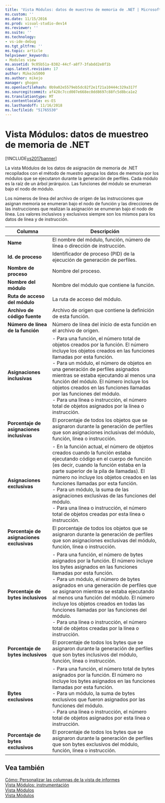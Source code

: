 ```yaml
---
title: 'Vista Módulos: datos de muestreo de memoria de .NET | Microsoft Docs'
ms.custom: ''
ms.date: 11/15/2016
ms.prod: visual-studio-dev14
ms.reviewer: ''
ms.suite: ''
ms.technology:
- vs-ide-debug
ms.tgt_pltfrm: ''
ms.topic: article
helpviewer_keywords:
- Modules view
ms.assetid: 9c05b51a-8382-44cf-a8f7-3fabdd2e8f1b
caps.latest.revision: 17
author: MikeJo5000
ms.author: mikejo
manager: ghogen
ms.openlocfilehash: 0b9a02e5579eb5dc82f2e1f21a10444c329a317f
ms.sourcegitcommit: af428c7ccd007e668ec0dd8697c88fc5d8bca1e2
ms.translationtype: MT
ms.contentlocale: es-ES
ms.lasthandoff: 11/16/2018
ms.locfileid: "51765530"
---
```

# <a name="modules-view---net-memory-sampling-data"></a>Vista Módulos: datos de muestreo de memoria de .NET
[!INCLUDE[vs2017banner](../includes/vs2017banner.md)]

La vista Módulos de los datos de asignación de memoria de .NET recopilados con el método de muestro agrupa los datos de memoria por los módulos que se ejecutaron durante la generación de perfiles. Cada módulo es la raíz de un árbol jerárquico. Las funciones del módulo se enumeran bajo el nodo de módulo.  
  
 Los números de línea del archivo de origen de las instrucciones que asignan memoria se enumeran bajo el nodo de función y las direcciones de las instrucciones que realizan la asignación se enumeran bajo el nodo de línea. Los valores inclusivos y exclusivos siempre son los mismos para los datos de línea y de instrucción.  
  
|Columna|Descripción|  
|------------|-----------------|  
|**Name**|El nombre del módulo, función, número de línea o dirección de instrucción.|  
|**Id. de proceso**|Identificador de proceso (PID) de la ejecución de generación de perfiles.|  
|**Nombre de proceso**|Nombre del proceso.|  
|**Nombre del módulo**|Nombre del módulo que contiene la función.|  
|**Ruta de acceso del módulo**|La ruta de acceso del módulo.|  
|**Archivo de código fuente**|Archivo de origen que contiene la definición de esta función.|  
|**Número de línea de la función**|Número de línea del inicio de esta función en el archivo de origen.|  
|**Asignaciones inclusivas**|-   Para una función, el número total de objetos creados por la función. El número incluye los objetos creados en las funciones llamadas por esta función.<br />-   Para un módulo, el número de objetos en una generación de perfiles asignados mientras se estaba ejecutando al menos una función del módulo. El número incluye los objetos creados en las funciones llamadas por las funciones del módulo.<br />-   Para una línea o instrucción, el número total de objetos asignados por la línea o instrucción.|  
|**Porcentaje de asignaciones inclusivas**|El porcentaje de todos los objetos que se asignaron durante la generación de perfiles que son asignaciones inclusivas del módulo, función, línea o instrucción.|  
|**Asignaciones exclusivas**|-   En la función actual, el número de objetos creados cuando la función estaba ejecutando código en el cuerpo de función (es decir, cuando la función estaba en la parte superior de la pila de llamadas). El número no incluye los objetos creados en las funciones llamadas por esta función.<br />-   Para un módulo, la suma de las asignaciones exclusivas de las funciones del módulo.<br />-   Para una línea o instrucción, el número total de objetos creadas por esta línea o instrucción.|  
|**Porcentaje de asignaciones exclusivas**|El porcentaje de todos los objetos que se asignaron durante la generación de perfiles que son asignaciones exclusivas del módulo, función, línea o instrucción.|  
|**Porcentaje de bytes inclusivos**|-   Para una función, el número de bytes asignados por la función. El número incluye los bytes asignados en las funciones llamadas por esta función.<br />-   Para un módulo, el número de bytes asignados en una generación de perfiles que se asignaron mientras se estaba ejecutando al menos una función del módulo. El número incluye los objetos creados en todas las funciones llamadas por las funciones del módulo.<br />-   Para una línea o instrucción, el número total de objetos creadas por la línea o instrucción.|  
|**Porcentaje de bytes inclusivos**|El porcentaje de todos los bytes que se asignaron durante la generación de perfiles que son bytes inclusivos del módulo, función, línea o instrucción.|  
|**Bytes exclusivos**|-   Para una función, el número total de bytes asignados por la función. El número no incluye los bytes asignados en las funciones llamadas por esta función.<br />-   Para un módulo, la suma de bytes exclusivos que fueron asignados por las funciones del módulo.<br />-   Para una línea o instrucción, el número total de objetos asignados por esta línea o instrucción.|  
|**Porcentaje de bytes exclusivos**|El porcentaje de todos los bytes que se asignaron durante la generación de perfiles que son bytes exclusivos del módulo, función, línea o instrucción.|  
  
## <a name="see-also"></a>Vea también  
 [Cómo: Personalizar las columnas de la vista de informes](../profiling/how-to-customize-report-view-columns.md)   
 [Vista Módulos: instrumentación](../profiling/modules-view-dotnet-memory-instrumentation-data.md)   
 [Vista Módulos](../profiling/modules-view-sampling-data.md)   
 [Vista Módulos](../profiling/modules-view-instrumentation-data.md)



